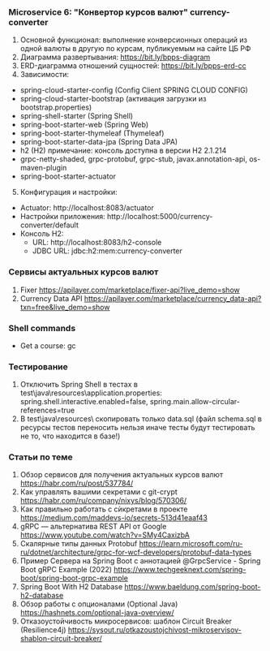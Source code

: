 ### Microservice 6: "Конвертор курсов валют" currency-converter
1. Основной функционал: выполнение конверсионных операций из одной валюты в другую по курсам, публикуемым на сайте ЦБ РФ
2. Диаграмма развертывания: https://bit.ly/bpps-diagram
3. ERD-диаграмма отношений сущностей: https://bit.ly/bpps-erd-cc
4. Зависимости:
  - spring-cloud-starter-config (Config Client SPRING CLOUD CONFIG)
  - spring-cloud-starter-bootstrap (активация загрузки из bootstrap.properties)
  - spring-shell-starter (Spring Shell)
  - spring-boot-starter-web (Spring Web)
  - spring-boot-starter-thymeleaf (Thymeleaf)
  - spring-boot-starter-data-jpa (Spring Data JPA)
  - h2 (H2) примечание: консоль доступна в версии H2 2.1.214
  - grpc-netty-shaded, grpc-protobuf, grpc-stub, javax.annotation-api, os-maven-plugin
  - spring-boot-starter-actuator
5. Конфигурация и настройки:
  - Actuator: http://localhost:8083/actuator
  - Настройки приложения: http://localhost:5000/currency-converter/default
  - Консоль H2:
    - URL: http://localhost:8083/h2-console
    - JDBC URL: jdbc:h2:mem:currency-converter

### Сервисы актуальных курсов валют
1. Fixer https://apilayer.com/marketplace/fixer-api?live_demo=show
2. Currency Data API https://apilayer.com/marketplace/currency_data-api?txn=free&live_demo=show

### Shell commands
  - Get a course: gc

### Тестирование
1. Отключить Spring Shell в тестах в test\java\resources\application.properties: spring.shell.interactive.enabled=false, spring.main.allow-circular-references=true
2. В test\java\resources\ скопировать только data.sql (файл schema.sql в ресурсы тестов переносить нельзя иначе тесты будут тестировать не то, что находится в базе!)

### Статьи по теме
1. Обзор сервисов для получения актуальных курсов валют https://habr.com/ru/post/537784/
2. Как управлять вашими секретами с git-crypt https://habr.com/ru/company/nixys/blog/570306/
3. Как правильно работать с сѝкретами в проекте https://medium.com/maddevs-io/secrets-513d41eaaf43
4. gRPC — альтернатива REST API от Google https://www.youtube.com/watch?v=SMy4CaxizbA
5. Скалярные типы данных Protobuf https://learn.microsoft.com/ru-ru/dotnet/architecture/grpc-for-wcf-developers/protobuf-data-types
6. Пример Сервера на Spring Boot c аннотацией @GrpcService - Spring Boot gRPC Example (2022) https://www.techgeeknext.com/spring-boot/spring-boot-grpc-example
7. Spring Boot With H2 Database https://www.baeldung.com/spring-boot-h2-database
8. Обзор работы с опционалами (Optional Java) https://hashnets.com/optional-java-overview/
9. Отказоустойчивость микросервисов: шаблон Circuit Breaker (Resilience4j) https://sysout.ru/otkazoustojchivost-mikroservisov-shablon-circuit-breaker/
